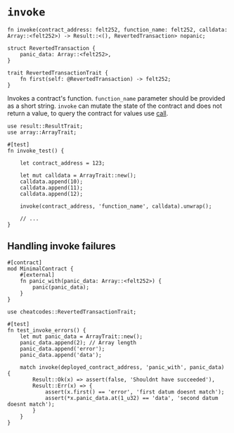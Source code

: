 # `invoke`

```cairo
fn invoke(contract_address: felt252, function_name: felt252, calldata: Array::<felt252>) -> Result::<(), RevertedTransaction> nopanic;

struct RevertedTransaction {
    panic_data: Array::<felt252>, 
}

trait RevertedTransactionTrait {
    fn first(self: @RevertedTransaction) -> felt252;
}
```

Invokes a contract's function. `function_name` parameter should be provided as a short string. `invoke` can mutate the state of the contract and does not return a value, to query the contract for values use [call](./call.md). 

```cairo title="Example"
use result::ResultTrait;
use array::ArrayTrait;

#[test]
fn invoke_test() {

    let contract_address = 123;

    let mut calldata = ArrayTrait::new();
    calldata.append(10);
    calldata.append(11);
    calldata.append(12);

    invoke(contract_address, 'function_name', calldata).unwrap();

    // ...
}
```

## Handling invoke failures
```cairo title="Deployed contract"
#[contract]
mod MinimalContract {
    #[external]
    fn panic_with(panic_data: Array::<felt252>) {
        panic(panic_data);
    }
}
```

```cairo title="Test"
use cheatcodes::RevertedTransactionTrait;

#[test]
fn test_invoke_errors() {
    let mut panic_data = ArrayTrait::new();
    panic_data.append(2); // Array length
    panic_data.append('error');
    panic_data.append('data');
    
    match invoke(deployed_contract_address, 'panic_with', panic_data) {
        Result::Ok(x) => assert(false, 'Shouldnt have succeeded'),
        Result::Err(x) => {
            assert(x.first() == 'error', 'first datum doesnt match');
            assert(*x.panic_data.at(1_u32) == 'data', 'second datum doesnt match');
        }
    }
}
```
